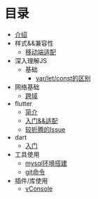 # 目录

* [介绍](README.md)
* 样式&&兼容性
  * [移动端适配](css/LAYOUT.md)
* 深入理解JS
  * 基础
    * [var/let/const的区别](javascript/base/VAR.md)
* 网络基础
  * [跨域](net/CO.md)
* flutter
  * [简介](flutter/BRIEF.md)
  * [入门&&适配](flutter/PRIMER.md)
  * [较折腾的Issue](flutter/ISSUE.md)
* dart
  * [入门](dart/PRIMER.md)
* 工具使用
  * [mysql环境搭建](tools/MYSQL.md)
  * [git命令](tools/GIT.md)
* 插件/库使用
  * [vConsole](plugins/vConsole.md)